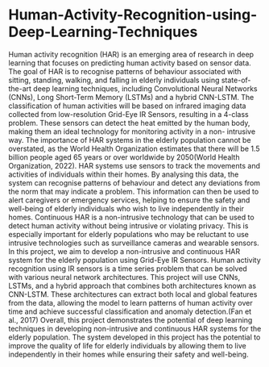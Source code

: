 # Human-Activity-Recognition-using-Deep-Learning-Techniques
Human activity recognition (HAR) is an emerging area of research in deep learning that focuses on predicting human activity based on sensor data. The goal of HAR is to recognise patterns of behaviour associated with sitting, standing, walking, and falling in elderly individuals using state-of-the-art deep learning techniques, including Convolutional Neural Networks (CNNs), Long Short-Term Memory (LSTMs) and a hybrid CNN-LSTM. The classification of human activities will be based on infrared imaging data collected from low-resolution Grid-Eye IR Sensors, resulting in a 4-class problem. These sensors can detect the heat emitted by the human body, making them an ideal technology for monitoring activity in a non- intrusive way.
The importance of HAR systems in the elderly population cannot be overstated, as the World Health Organization estimates that there will be 1.5 billion people aged 65 years or over worldwide by 2050(World Health Organization, 2022). HAR systems use sensors to track the movements and activities of individuals within their homes. By analysing this data, the system can recognise patterns of behaviour and detect any deviations from the norm that may indicate a problem. This information can then be used to alert caregivers or emergency services, helping to ensure the safety and well-being of elderly individuals who wish to live independently in their homes.
Continuous HAR is a non-intrusive technology that can be used to detect human activity without being intrusive or violating privacy. This is especially important for elderly populations who may be reluctant to use intrusive technologies such as surveillance cameras and wearable sensors. In this project, we aim to develop a non-intrusive and continuous HAR system for the elderly population using Grid-Eye IR Sensors. Human activity recognition using IR sensors is a time series problem that can be solved with various neural network architectures. This project will use CNNs, LSTMs, and a hybrid approach that combines both architectures known as CNN-LSTM. These architectures can extract both local and global features from the data, allowing the model to learn patterns of human activity over time and achieve successful classification and anomaly detection.(Fan et al., 2017)
Overall, this project demonstrates the potential of deep learning techniques in developing non-intrusive and continuous HAR systems for the elderly population. The system developed in this project has the potential to improve the quality of life for elderly individuals by allowing them to live independently in their homes while ensuring their safety and well-being.
